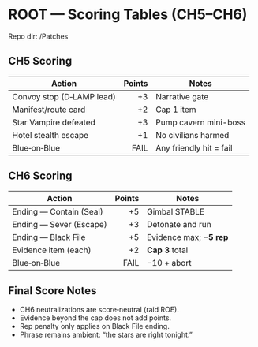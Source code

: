 # ROOT — Scoring Tables (CH5–CH6)
Repo dir: /Patches

## CH5 Scoring
| Action | Points | Notes |
|---|---:|---|
| Convoy stop (D‑LAMP lead) | +3 | Narrative gate |
| Manifest/route card | +2 | Cap 1 item |
| Star Vampire defeated | +3 | Pump cavern mini-boss |
| Hotel stealth escape | +1 | No civilians harmed |
| Blue‑on‑Blue | FAIL | Any friendly hit = fail |

## CH6 Scoring
| Action | Points | Notes |
|---|---:|---|
| Ending — Contain (Seal) | +5 | Gimbal STABLE |
| Ending — Sever (Escape) | +3 | Detonate and run |
| Ending — Black File | +5 | Evidence max; **−5 rep** |
| Evidence item (each) | +2 | **Cap 3** total |
| Blue‑on‑Blue | FAIL | −10 + abort |

## Final Score Notes
- CH6 neutralizations are score‑neutral (raid ROE).  
- Evidence beyond the cap does not add points.  
- Rep penalty only applies on Black File ending.  
- Phrase remains ambient: “the stars are right tonight.”
